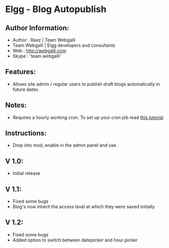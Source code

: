 Elgg - Blog Autopublish
========================

## Author Information:
 *	Author : Raez | Team Webgalli
 *	Team Webgalli | Elgg developers and consultants
 *	Web	: http://webgalli.com
 *	Skype : 'team.webgalli'

## Features:
 * Allows site admin / regular users to publish draft blogs automatically in future dates.
 
## Notes:
* Requires a hourly working cron. To set up your cron job read <a href="http://www.webgalli.com/blog/how-to-create-cron-job-for-elgg/">this tutorial</a>
 
## Instructions:
 * Drop into mod, enable in the admin panel and use. 
 
## V 1.0:
 * Initial release
 
## V 1.1:
 * Fixed some bugs
 * Blog's now inherit the access level at which they were saved initially

## V 1.2:
 * Fixed some bugs
 * Added option to switch between datepicker and hour picker